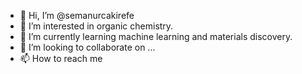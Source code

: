 - 👋 Hi, I’m @semanurcakirefe
- 👀 I’m interested in organic chemistry.
- 🌱 I’m currently learning machine learning and materials discovery.
- 💞️ I’m looking to collaborate on ...
- 📫 How to reach me 

<!---
semanurcakirefe/semanurcakirefe is a ✨ special ✨ repository because its `README.md` (this file) appears on your GitHub profile.
You can click the Preview link to take a look at your changes.
--->

